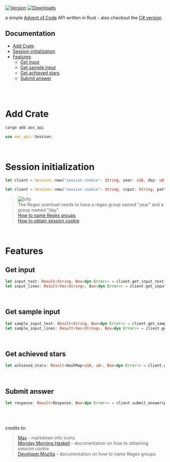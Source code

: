 [![Version](https://img.shields.io/crates/v/aoc_api)](https://crates.io/crates/aoc_api)
[![Downloads](https://img.shields.io/crates/d/aoc_api)](https://crates.io/crates/aoc_api)

a simple [Advent of Code](https://adventofcode.com) API written in Rust - also checkout the [C# version](https://github.com/antoniosubasic/AoC.API)

## Documentation

- [Add Crate](#add-crate)
- [Session initialization](#session-initialization)
- [Features](#features)
    - [Get input](#get-input)
    - [Get sample input](#get-sample-input)
    - [Get achieved stars](#get-achieved-stars)
    - [Submit answer](#submit-answer)

<br><br>

# Add Crate

```bash
cargo add aoc_api
```

```rust
use aoc_api::Session;
```

<br>

# Session initialization

```rust
let client = Session::new("session cookie": String, year: u16, day: u8); // Initializes a new Session instance
```

```rust
let client = Session::new("session cookie": String, input: String, pattern: Regex); // Initializes a new Session instance
```

> <picture>
>   <source media="(prefers-color-scheme: dark)" srcset="https://github.com/Mqxx/GitHub-Markdown/blob/main/blockquotes/badge/dark-theme/info.svg">
>   <img alt="Info" src="https://github.com/Mqxx/GitHub-Markdown/blob/main/blockquotes/badge/dark-theme/Info">
> </picture><br>
> The Regex overload needs to have a regex group named "year" and a group named "day".
> <br> <a href="https://developer.mozilla.org/en-US/docs/Web/JavaScript/Reference/Regular_expressions/Named_capturing_group">How to name Regex groups</a>
> <br> <a href="https://mmhaskell.com/blog/2023/1/30/advent-of-code-fetching-puzzle-input-using-the-api#authentication">How to obtain session cookie</a>

<br>

# Features

## Get input

```rust
let input_text: Result<String, Box<dyn Error>> = client.get_input_text().await; // Retrieves the input text of the AoC puzzle
let input_lines: Result<Vec<String>, Box<dyn Error>> = client.get_input_lines().await; // Retrieves the input lines of the AoC puzzle
```

<br>

## Get sample input

```rust
let sample_input_text: Result<String, Box<dyn Error>> = client.get_sample_input_text(nth: u8).await; // Retrieves the nth sample input text of the AoC puzzle
let sample_input_lines: Result<Vec<String>, Box<dyn Error>> = client.get_sample_input_lines(nth: u8).await; // Retrieves the nth sample input lines of the AoC puzzle
```

<br>

## Get achieved stars

```rust
let achieved_stars: Result<HashMap<u16, u8>, Box<dyn Error>> = client.get_all_stars().await; // Retrieves each year's number of stars earned (key: year, value: stars)
```

<br>

## Submit answer

```rust
let response: Result<Response, Box<dyn Error>> = client.submit_answer(part: u8, answer: &str).await; // Submits an answer to part 1 or 2 of the AoC puzzle. Returns a response type with a success status and a cooldown period
```

<br><br>

*credits to:*
> [Max](https://github.com/Mqxx) - markdown info icons <br>
> [Monday Morning Haskell](https://mmhaskell.com/) - documentation on how to obtaining session cookie <br>
> [Developer.Mozilla](https://developer.mozilla.org) - documentation on how to name Regex groups